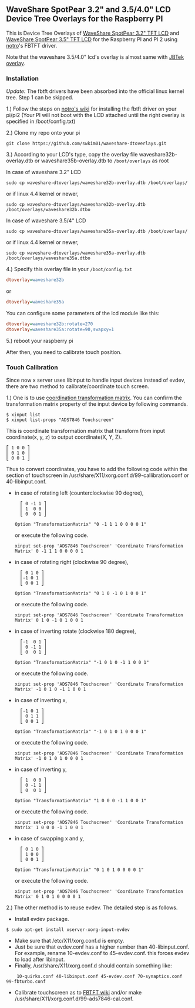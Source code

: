 ## WaveShare SpotPear 3.2" and 3.5/4.0" LCD Device Tree Overlays for the Raspberry PI
This is Device Tree Overlays of [WaveShare SpotPear 3.2" TFT LCD](http://www.waveshare.com/product/modules/oleds-lcds/3.2inch-rpi-lcd-b.htm) and [WaveShare SpotPear 3.5" TFT LCD](http://www.waveshare.com/product/modules/oleds-lcds/3.5inch-rpi-lcd-a.htm) for the Raspberry PI and PI 2 using [notro](https://github.com/notro)'s FBTFT driver.

Note that the waveshare 3.5/4.0" lcd's overlay is almost same with [JBTek overlay](https://github.com/acidjazz/jbtekoverlay).

### Installation

*_Update:_* The fbtft drivers have been absorbed into the official linux kernel tree. Step 1 can be skipped.

1.) Follow the steps on [notro's wiki](https://github.com/notro/fbtft/wiki#install) for installing the fbtft driver on your pi/pi2 (Your PI will not boot with the LCD attached until the right overlay is specified in /boot/config.txt)

2.) Clone my repo onto your pi
```shell
git clone https://github.com/swkim01/waveshare-dtoverlays.git
```

3.) According to your LCD's type, copy the overlay file waveshare32b-overlay.dtb or waveshare35b-overlay.dtb to `/boot/overlays` as root

In case of waveshare 3.2" LCD
```shell
sudo cp waveshare-dtoverlays/waveshare32b-overlay.dtb /boot/overlays/
```
or if linux 4.4 kernel or newer,
```shell
sudo cp waveshare-dtoverlays/waveshare32b-overlay.dtb /boot/overlays/waveshare32b.dtbo
```
In case of waveshare 3.5/4" LCD
```shell
sudo cp waveshare-dtoverlays/waveshare35a-overlay.dtb /boot/overlays/
```
or if linux 4.4 kernel or newer,
```shell
sudo cp waveshare-dtoverlays/waveshare35a-overlay.dtb /boot/overlays/waveshare35a.dtbo
```

4.) Specify this overlay file in your `/boot/config.txt`
```ini
dtoverlay=waveshare32b
```
or
```ini
dtoverlay=waveshare35a
```
You can configure some parameters of the lcd module like this:
```ini
dtoverlay=waveshare32b:rotate=270
dtoverlay=waveshare35a:rotate=90,swapxy=1
```

5.) reboot your raspberry pi


After then, you need to calibrate touch position.

### Touch Calibration

Since now x server uses libinput to handle input devices instead of evdev, there are two method to calibrate/coordinate touch screen.

1.) One is to use [coordination transformation matrix](https://wiki.ubuntu.com/X/InputCoordinateTransformation).  You can confirm the transformation matrix property of the input device by following commands.
```
$ xinput list
$ xinput list-props "ADS7846 Touchscreen"
```
This is coordinate transformation matrix that transform from input coordinate(x, y, z) to output coordinate(X, Y, Z).

	⎡ 1 0 0 ⎤
	⎜ 0 1 0 ⎥
	⎣ 0 0 1 ⎦

Thus to convert coordinates, you have to add the following code within the section of touchscreen in /usr/share/X11/xorg.conf.d/99-callibration.conf or 40-libinput.conf.
- in case of rotating left (counterclockwise 90 degree),

		⎡ 0 -1 1 ⎤ 
		⎜ 1  0 0 ⎥ 
		⎣ 0  0 1 ⎦ 
	```
	Option "TransformationMatrix" "0 -1 1 1 0 0 0 0 1"
	```
	or execute the following code.
	```
	xinput set-prop 'ADS7846 Touchscreen' 'Coordinate Transformation Matrix' 0 -1 1 1 0 0 0 0 1
	```
- in case of rotating right (clockwise 90 degree),

		⎡ 0 1 0 ⎤ 
		⎜-1 0 1 ⎥ 
		⎣ 0 0 1 ⎦ 
	```
	Option "TransformationMatrix" "0 1 0 -1 0 1 0 0 1"
	```
	or execute the following code.
	```
	xinput set-prop 'ADS7846 Touchscreen' 'Coordinate Transformation Matrix' 0 1 0 -1 0 1 0 0 1
	```
- in case of inverting rotate (clockwise 180 degree),

		⎡-1  0 1 ⎤ 
		⎜ 0 -1 1 ⎥ 
		⎣ 0  0 1 ⎦ 
	```
	Option "TransformationMatrix" "-1 0 1 0 -1 1 0 0 1"
	```
	or execute the following code.
	```
	xinput set-prop 'ADS7846 Touchscreen' 'Coordinate Transformation Matrix' -1 0 1 0 -1 1 0 0 1
	```
- in case of inverting x,

		⎡-1 0 1 ⎤ 
		⎜ 0 1 1 ⎥ 
		⎣ 0 0 1 ⎦ 
	```
	Option "TransformationMatrix" "-1 0 1 0 1 0 0 0 1"
	```
	or execute the following code.
	```
	xinput set-prop 'ADS7846 Touchscreen' 'Coordinate Transformation Matrix' -1 0 1 0 1 0 0 0 1
	```
- in case of inverting y,

		⎡ 1  0 0 ⎤ 
		⎜ 0 -1 1 ⎥ 
		⎣ 0  0 1 ⎦ 
	```
	Option "TransformationMatrix" "1 0 0 0 -1 1 0 0 1"
	```
	or execute the following code.
	```
	xinput set-prop 'ADS7846 Touchscreen' 'Coordinate Transformation Matrix' 1 0 0 0 -1 1 0 0 1
	```
- in case of swapping x and y,

		⎡ 0 1 0 ⎤ 
		⎜ 1 0 0 ⎥ 
		⎣ 0 0 1 ⎦ 
	```
	Option "TransformationMatrix" "0 1 0 1 0 0 0 0 1"
	```
	or execute the following code.
	```
	xinput set-prop 'ADS7846 Touchscreen' 'Coordinate Transformation Matrix' 0 1 0 1 0 0 0 0 1
	```

2.) The other method is to reuse evdev. The detailed step is as follows.

- Install evdev package.
```
$ sudo apt-get install xserver-xorg-input-evdev
```
- Make sure that /etc/X11/xorg.conf.d is empty.
- Just be sure that evdev.conf has a higher number than 40-libinput.conf. For example, rename 10-evdev.conf to 45-evdev.conf. this forces evdev to load after libinput.
- Finally, /usr/share/X11/xorg.conf.d should contain something like:
```
    10-quirks.conf 40-libinput.conf 45-evdev.conf 70-synaptics.conf 99-fbturbo.conf
```
- Calibrate touchscreen as to [FBTFT wiki](https://github.com/notro/fbtft/wiki/FBTFT-on-Raspian) and/or make /usr/share/X11/xorg.conf.d/99-ads7846-cal.conf.
